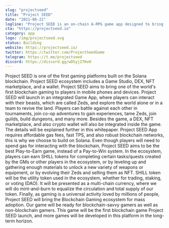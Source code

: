 ```yaml
---
slug: "projectseed"
title: "Project SEED"
date: "2021-06-22"
logline: "Project SEED is an on-chain A-RPG game app designed to bring players a DAO virtual world that features an action based battle system with cooperative multiplayer mode and uses NFT & DeFi monetization."
cta: "https://projectseed.io"
category: app
logo: /img/projectseed.svg
status: Building
website: https://projectseed.io/
twitter: https://twitter.com/ProjectSeedGame
telegram: https://t.me/projectseed
discord: https://discord.gg/wDSyjZ7HvH
---
```


Project SEED is one of the first gaming platforms built on the Solana blockchain. Project SEED ecosystem includes a Game Studio, DEX, NFT marketplace, and a wallet. Project SEED aims to bring one of the world's first blockchain gaming to players in mobile phones and devices.
Project SEED will launch in an integrated Game App, where players can interact with their beasts, which are called Zeds, and explore the world alone or in a team to revive the land. Players can battle against each other in tournaments, join co-op adventures to gain experiences, tame Zeds, join guilds, build dungeons, and many more. Besides the game, a DEX, NFT marketplace, and also crypto wallet will also be integrated inside the game. The details will be explained further in this whitepaper.
Project SEED App requires affordable gas fees, fast TPS, and also robust blockchain networks, this is why we choose to build on Solana. Even though players will need to spend gas for interacting with the blockchain, Project SEED aims to be the best Play-to-Earn game, instead of a Pay-to-Win system. In the ecosystem, players can earn SHILL tokens for completing certain tasks/quests created by the GMs or other players in the ecosystem, or by leveling up and gathering enough materials to unlock a new variety of weapons or equipment, or by evolving their Zeds and selling them as NFT.
SHILL token will be the utility token used in the ecosystem, whether for trading, staking, or voting (DAO). It will be presented as a multi-chain currency, where we will do mint-and-burn to equalize the circulation and total supply of our token.
Finally, as gaming is a universal activity loved by millions of people, Project SEED will bring the Blockchain Gaming ecosystem for mass adoption. Our game will be ready for blockchain-savvy gamers as well as non-blockchain gamers. This game will be the first blockchain game Project SEED launch, and more games will be developed in this platform in the long-term horizon.
